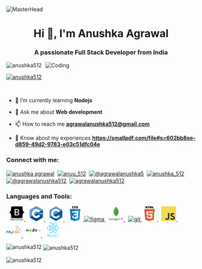 ![MasterHead](https://4kwallpapers.com/images/walls/thumbs_3t/2191.jpg)
<h1 align="center">Hi 👋, I'm Anushka Agrawal</h1>
<h3 align="center">A passionate Full Stack Developer from India</h3>

<img align="right" alt="Coding" width="400" src="https://mir-s3-cdn-cf.behance.net/project_modules/disp/601014116770475.6068beff4640a.gif">
<p align="left"> <img src="https://komarev.com/ghpvc/?username=anushka512&label=Profile%20views&color=0e75b6&style=flat" alt="anushka512" /> </p>
<p align="left"> <a href="https://github.com/ryo-ma/github-profile-trophy"><img src="https://github-profile-trophy.vercel.app/?username=anushka512" alt="anushka512" /></a> </p>
<p align="left"> <a href="https://twitter.com/" target="blank"><img src="https://img.shields.io/twitter/follow/?logo=twitter&style=for-the-badge" alt="" /></a></p>

- 🌱 I’m currently learning **Nodejs**

- 💬 Ask me about **Web development**

- 📫 How to reach me **agrawalanushka512@gmail.com**

- 📄 Know about my experiences **https://smallpdf.com/file#s=602bb8ee-d859-49d2-9783-e03c51dfc04e**

<h3 align="left">Connect with me:</h3>
<p align="left">
<a href="https://linkedin.com/in/anushka agrawal" target="blank"><img align="center" src="https://raw.githubusercontent.com/rahuldkjain/github-profile-readme-generator/master/src/images/icons/Social/linked-in-alt.svg" alt="anushka agrawal" height="30" width="40" /></a><span></span>&nbsp;
<a href="https://www.codechef.com/users/anuu_512" target="blank"><img align="center" src="https://cdn.jsdelivr.net/npm/simple-icons@3.1.0/icons/codechef.svg" alt="anuu_512" height="30" width="40" /></a><span></span>&nbsp;
<a href="https://www.hackerrank.com/@agrawalanushka5" target="blank"><img align="center" src="https://raw.githubusercontent.com/rahuldkjain/github-profile-readme-generator/master/src/images/icons/Social/hackerrank.svg" alt="@agrawalanushka5" height="30" width="40" /></a><span></span>&nbsp;
<a href="https://www.leetcode.com/anushka_512" target="blank"><img align="center" src="https://raw.githubusercontent.com/rahuldkjain/github-profile-readme-generator/master/src/images/icons/Social/leet-code.svg" alt="anushka_512" height="30" width="40" /></a><span></span>&nbsp;
<a href="https://www.hackerearth.com/@agrawalanushka512" target="blank"><img align="center" src="https://raw.githubusercontent.com/rahuldkjain/github-profile-readme-generator/master/src/images/icons/Social/hackerearth.svg" alt="@agrawalanushka512" height="30" width="40" /></a><span></span>&nbsp;
<a href="https://auth.geeksforgeeks.org/user/agrawalanushka512" target="blank"><img align="center" src="https://raw.githubusercontent.com/rahuldkjain/github-profile-readme-generator/master/src/images/icons/Social/geeks-for-geeks.svg" alt="agrawalanushka512" height="30" width="40" /></a>
</p>

<h3 align="left">Languages and Tools:</h3>
<p align="left"> <span></span>&nbsp;
  <a href="https://getbootstrap.com" target="_blank" rel="noreferrer"> <img src="https://raw.githubusercontent.com/devicons/devicon/master/icons/bootstrap/bootstrap-plain-wordmark.svg" alt="bootstrap" width="40" height="40"/> </a> <span></span>&nbsp;
  <a href="https://www.w3schools.com/cpp/" target="_blank" rel="noreferrer"> <img src="https://raw.githubusercontent.com/devicons/devicon/master/icons/cplusplus/cplusplus-original.svg" alt="cplusplus" width="40" height="40"/> </a> <span></span>&nbsp;
   <a href="https://www.cprogramming.com/" target="_blank" rel="noreferrer"> <img src="https://raw.githubusercontent.com/devicons/devicon/master/icons/c/c-original.svg" alt="c" width="40" height="40"/> </a><span></span>&nbsp;
  <a href="https://www.w3schools.com/css/" target="_blank" rel="noreferrer"> <img src="https://raw.githubusercontent.com/devicons/devicon/master/icons/css3/css3-original-wordmark.svg" alt="css3" width="40" height="40"/> </a> <a href="https://www.figma.com/" target="_blank" rel="noreferrer"> <img src="https://www.vectorlogo.zone/logos/figma/figma-icon.svg" alt="figma" width="40" height="40"/> </a><span></span>&nbsp;
    <a href="https://www.mongodb.com/" target="_blank" rel="noreferrer"> <img src="https://raw.githubusercontent.com/devicons/devicon/master/icons/mongodb/mongodb-original-wordmark.svg" alt="mongodb" width="40" height="40"/> </a><span></span>&nbsp;
  <a href="https://git-scm.com/" target="_blank" rel="noreferrer"> <img src="https://www.vectorlogo.zone/logos/git-scm/git-scm-icon.svg" alt="git" width="40" height="40"/> </a> <a href="https://www.w3.org/html/" target="_blank" rel="noreferrer"> <img src="https://raw.githubusercontent.com/devicons/devicon/master/icons/html5/html5-original-wordmark.svg" alt="html5" width="40" height="40"/> </a><span></span>&nbsp;
  <a href="https://developer.mozilla.org/en-US/docs/Web/JavaScript" target="_blank" rel="noreferrer"> <img src="https://raw.githubusercontent.com/devicons/devicon/master/icons/javascript/javascript-original.svg" alt="javascript" width="40" height="40"/> </a><span></span>&nbsp;
  <a href="https://www.mysql.com/" target="_blank" rel="noreferrer"> <img src="https://raw.githubusercontent.com/devicons/devicon/master/icons/mysql/mysql-original-wordmark.svg" alt="mysql" width="40" height="40"/> </a><span></span>&nbsp;
  <a href="https://nodejs.org" target="_blank" rel="noreferrer"> <img src="https://raw.githubusercontent.com/devicons/devicon/master/icons/nodejs/nodejs-original-wordmark.svg" alt="nodejs" width="40" height="40"/> </a><span></span>&nbsp;
  <a href="https://reactjs.org/" target="_blank" rel="noreferrer"> <img src="https://raw.githubusercontent.com/devicons/devicon/master/icons/react/react-original-wordmark.svg" alt="react" width="40" height="40"/> </a></p>

<p><img align="left" src="https://github-readme-stats.vercel.app/api/top-langs?username=anushka512&show_icons=true&locale=en&layout=compact" alt="anushka512" /></p>

<p>&nbsp;<img align="center" src="https://github-readme-stats.vercel.app/api?username=anushka512&show_icons=true&locale=en" alt="anushka512" /></p>

<p><img align="center" src="https://github-readme-streak-stats.herokuapp.com/?user=anushka512&" alt="anushka512" /></p>
